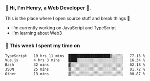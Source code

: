<!-- [![Click to enter my website](https://github.com/zh30/zh30/assets/7930156/bb82b0df-3fb8-4136-8522-734cd2b27f6a)](https://blog.zhanghe.dev) -->

### 👋 Hi, I'm Henry, a Web Developer 🚀.

This is the place where I open source stuff and break things :rofl:

- I’m currently working on JavaScript and TypeScript
- I'm learning about Web3 

### 💪 This week I spent my time on

<!--START_SECTION:waka-->

```txt
TypeScript   19 hrs 11 mins  ███████████████████▒░░░░░   77.15 %
Vue.js       4 hrs 3 mins    ████░░░░░░░░░░░░░░░░░░░░░   16.34 %
Bash         32 mins         ▓░░░░░░░░░░░░░░░░░░░░░░░░   02.18 %
JSON         25 mins         ▒░░░░░░░░░░░░░░░░░░░░░░░░   01.72 %
Other        13 mins         ▒░░░░░░░░░░░░░░░░░░░░░░░░   00.87 %
```

<!--END_SECTION:waka-->
